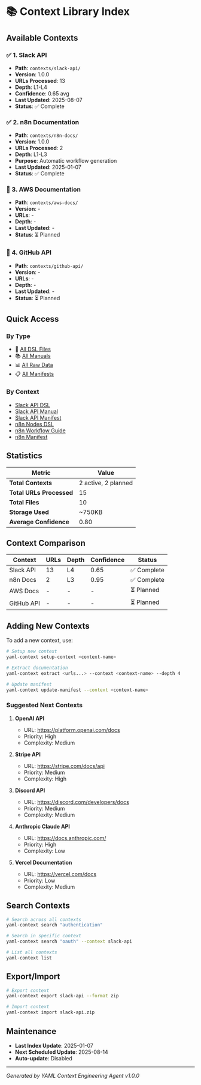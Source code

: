 # 📚 Context Library Index

## Available Contexts

### ✅ 1. Slack API
- **Path**: `contexts/slack-api/`
- **Version**: 1.0.0
- **URLs Processed**: 13
- **Depth**: L1-L4
- **Confidence**: 0.65 avg
- **Last Updated**: 2025-08-07
- **Status**: ✅ Complete

### ✅ 2. n8n Documentation
- **Path**: `contexts/n8n-docs/`
- **Version**: 1.0.0
- **URLs Processed**: 2
- **Depth**: L1-L3
- **Purpose**: Automatic workflow generation
- **Last Updated**: 2025-01-07
- **Status**: ✅ Complete

### 🔄 3. AWS Documentation
- **Path**: `contexts/aws-docs/`
- **Version**: -
- **URLs**: -
- **Depth**: -
- **Last Updated**: -
- **Status**: ⏳ Planned

### 🔄 4. GitHub API
- **Path**: `contexts/github-api/`
- **Version**: -
- **URLs**: -
- **Depth**: -
- **Last Updated**: -
- **Status**: ⏳ Planned

## Quick Access

### By Type
- 📄 [All DSL Files](./*/dsl/)
- 📚 [All Manuals](./*/manual/)
- 📊 [All Raw Data](./*/raw/)
- 📋 [All Manifests](./*/manifest.yaml)

### By Context
- [Slack API DSL](./slack-api/dsl/SLACK_API_DSL_COMPLETE.md)
- [Slack API Manual](./slack-api/manual/slack_api_manual.md)
- [Slack API Manifest](./slack-api/manifest.yaml)
- [n8n Nodes DSL](./n8n-docs/dsl/n8n_nodes_dsl.yaml)
- [n8n Workflow Guide](./n8n-docs/manual/workflow_generation_guide.md)
- [n8n Manifest](./n8n-docs/manifest.yaml)

## Statistics

| Metric | Value |
|--------|-------|
| **Total Contexts** | 2 active, 2 planned |
| **Total URLs Processed** | 15 |
| **Total Files** | 10 |
| **Storage Used** | ~750KB |
| **Average Confidence** | 0.80 |

## Context Comparison

| Context | URLs | Depth | Confidence | Status |
|---------|------|-------|------------|--------|
| Slack API | 13 | L4 | 0.65 | ✅ Complete |
| n8n Docs | 2 | L3 | 0.95 | ✅ Complete |
| AWS Docs | - | - | - | ⏳ Planned |
| GitHub API | - | - | - | ⏳ Planned |

## Adding New Contexts

To add a new context, use:

```bash
# Setup new context
yaml-context setup-context <context-name>

# Extract documentation
yaml-context extract <urls...> --context <context-name> --depth 4

# Update manifest
yaml-context update-manifest --context <context-name>
```

### Suggested Next Contexts

1. **OpenAI API**
   - URL: https://platform.openai.com/docs
   - Priority: High
   - Complexity: Medium

2. **Stripe API**
   - URL: https://stripe.com/docs/api
   - Priority: Medium
   - Complexity: High

3. **Discord API**
   - URL: https://discord.com/developers/docs
   - Priority: Medium
   - Complexity: Medium

4. **Anthropic Claude API**
   - URL: https://docs.anthropic.com/
   - Priority: High
   - Complexity: Low

5. **Vercel Documentation**
   - URL: https://vercel.com/docs
   - Priority: Low
   - Complexity: Medium

## Search Contexts

```bash
# Search across all contexts
yaml-context search "authentication"

# Search in specific context
yaml-context search "oauth" --context slack-api

# List all contexts
yaml-context list
```

## Export/Import

```bash
# Export context
yaml-context export slack-api --format zip

# Import context
yaml-context import slack-api.zip
```

## Maintenance

- **Last Index Update**: 2025-01-07
- **Next Scheduled Update**: 2025-08-14
- **Auto-update**: Disabled

---

*Generated by YAML Context Engineering Agent v1.0.0*